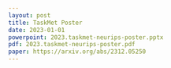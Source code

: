 ```yaml
---
layout: post
title: TaskMet Poster
date: 2023-01-01
powerpoint: 2023.taskmet-neurips-poster.pptx
pdf: 2023.taskmet-neurips-poster.pdf
paper: https://arxiv.org/abs/2312.05250
---
```

